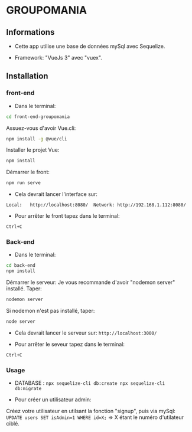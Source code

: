# GROUPOMANIA #

## Informations ##

* Cette app utilise une base de données mySql avec Sequelize.

* Framework: "VueJs 3" avec "vuex".

## Installation ##

### front-end ###

* Dans le terminal:
```bash
cd front-end-groupomania
```
Assuez-vous d'avoir Vue.cli:
```bash
npm install -g @vue/cli
```
Installer le projet Vue:
```bash
npm install
```

Démarrer le front:
```bash
npm run serve
```
* Cela devrait lancer l'interface sur:

`
Local:   http://localhost:8080/ 
Network: http://192.168.1.112:8080/
`

* Pour arrêter le front tapez dans le terminal:
```bash
Ctrl+C
```

### Back-end ###

* Dans le terminal:
```bash
cd back-end
npm install
```

Démarrer le serveur:
Je vous recommande d'avoir "nodemon server" installé.
Taper:
```bash
nodemon server
```
Si nodemon n'est pas installé, taper:
```bash
node server
```

* Cela devrait lancer le serveur sur:
`http://localhost:3000/`

* Pour arrêter le seveur tapez dans le terminal:
```bash
Ctrl+C
```

### Usage ###

* DATABASE :
`
npx sequelize-cli db:create
npx sequelize-cli db:migrate
`

* Pour créer un utilisateur admin:

Créez votre utilisateur en utilsant la fonction "signup", puis via mySql:
`UPDATE users SET isAdmin=1 WHERE id=X;`
=> X étant le numéro d'utilateur ciblé.
